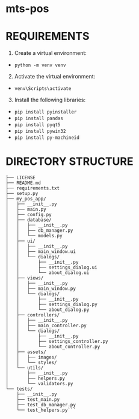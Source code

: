 # mts-pos

# REQUIREMENTS
1. Create a virtual environment:
* ```python -m venv venv```
2. Activate the virtual environment:
* ```venv\Scripts\activate```
3. Install the following libraries:
* ```pip install pyinstaller```
* ```pip install pandas```
* ```pip install pyqt5```
* ```pip install pywin32```
* ```pip install py-machineid```

# DIRECTORY STRUCTURE
```my_pos_app/
├── LICENSE
├── README.md
├── requirements.txt
├── setup.py
├── my_pos_app/
│   ├── __init__.py
│   ├── main.py
│   ├── config.py
│   ├── database/
│   │   ├── __init__.py
│   │   ├── db_manager.py
│   │   └── models.py
│   ├── ui/
│   │   ├── __init__.py
│   │   ├── main_window.ui
│   │   └── dialogs/
│   │       ├── __init__.py
│   │       ├── settings_dialog.ui
│   │       └── about_dialog.ui
│   ├── views/
│   │   ├── __init__.py
│   │   ├── main_window.py
│   │   └── dialogs/
│   │       ├── __init__.py
│   │       ├── settings_dialog.py
│   │       └── about_dialog.py
│   ├── controllers/
│   │   ├── __init__.py
│   │   ├── main_controller.py
│   │   └── dialogs/
│   │       ├── __init__.py
│   │       ├── settings_controller.py
│   │       └── about_controller.py
│   ├── assets/
│   │   ├── images/
│   │   └── styles/
│   └── utils/
│       ├── __init__.py
│       ├── helpers.py
│       └── validators.py
└── tests/
    ├── __init__.py
    ├── test_main.py
    ├── test_db_manager.py
    └── test_helpers.py```
